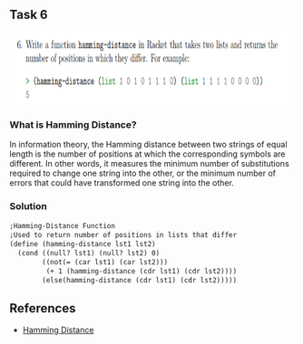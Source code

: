 ## Task 6

<p><img src="https://github.com/DarrenFitz/TheoryOfAlgorithms/blob/master/Resources/6.PNG" width="814" height="128"></p>


### What is Hamming Distance? 
In information theory, the Hamming distance between two strings of equal length is the number of positions at which the corresponding symbols are different. In other words, it measures the minimum number of substitutions required to change one string into the other, or the minimum number of errors that could have transformed one string into the other.


### Solution
```Racket
;Hamming-Distance Function
;Used to return number of positions in lists that differ
(define (hamming-distance lst1 lst2)               
  (cond ((null? lst1) (null? lst2) 0)                     
        ((not(= (car lst1) (car lst2)))                   
         (+ 1 (hamming-distance (cdr lst1) (cdr lst2))))  
        (else(hamming-distance (cdr lst1) (cdr lst2)))))

```

## References
* [Hamming Distance](https://en.wikipedia.org/wiki/Hamming_distance)